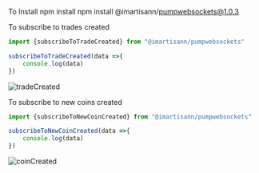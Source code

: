 To Install npm install npm install @imartisann/pumpwebsockets@1.0.3

To subscribe to trades created
```javascript
import {subscribeToTradeCreated} from "@imartisann/pumpwebsockets"

subscribeToTradeCreated(data =>{
    console.log(data)
})
```
![tradeCreated](https://imgur.com/Xjl3Tbf.png)

To subscribe to new coins created
```javascript
import {subscribeToNewCoinCreated} from "@imartisann/pumpwebsockets"

subscribeToNewCoinCreated(data =>{
    console.log(data)
})
```
![coinCreated](https://imgur.com/CaE8ItS.png)